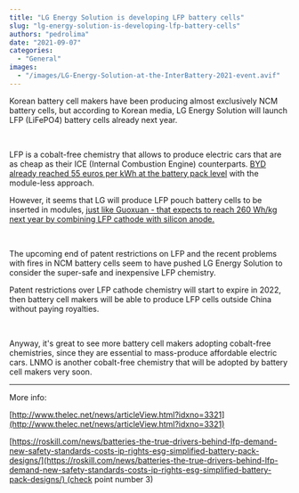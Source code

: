 ```yaml
---
title: "LG Energy Solution is developing LFP battery cells"
slug: "lg-energy-solution-is-developing-lfp-battery-cells"
authors: "pedrolima"
date: "2021-09-07"
categories:
  - "General"
images:
  - "/images/LG-Energy-Solution-at-the-InterBattery-2021-event.avif"
---
```


Korean battery cell makers have been producing almost exclusively NCM battery cells, but according to Korean media, LG Energy Solution will launch LFP (LiFePO4) battery cells already next year.

 

LFP is a cobalt-free chemistry that allows to produce electric cars that are as cheap as their ICE (Internal Combustion Engine) counterparts. [BYD already reached 55 euros per kWh at the battery pack level](/2021/08/10/this-is-why-byd-blade-battery-is-ahead-of-competition/) with the module-less approach.

However, it seems that LG will produce LFP pouch battery cells to be inserted in modules, [just like Guoxuan - that expects to reach 260 Wh/kg next year by combining LFP cathode with silicon anode.](/2021/01/10/guoxuan-unveils-a-cobalt-free-lfp-pouch-battery-cell-with-212-wh-kg/)

 

The upcoming end of patent restrictions on LFP and the recent problems with fires in NCM battery cells seem to have pushed LG Energy Solution to consider the super-safe and inexpensive LFP chemistry.

Patent restrictions over LFP cathode chemistry will start to expire in 2022, then battery cell makers will be able to produce LFP cells outside China without paying royalties.

 

Anyway, it's great to see more battery cell makers adopting cobalt-free chemistries, since they are essential to mass-produce affordable electric cars. LNMO is another cobalt-free chemistry that will be adopted by battery cell makers very soon.

---

More info:

[http://www.thelec.net/news/articleView.html?idxno=3321](http://www.thelec.net/news/articleView.html?idxno=3321)

[https://roskill.com/news/batteries-the-true-drivers-behind-lfp-demand-new-safety-standards-costs-ip-rights-esg-simplified-battery-pack-designs/](https://roskill.com/news/batteries-the-true-drivers-behind-lfp-demand-new-safety-standards-costs-ip-rights-esg-simplified-battery-pack-designs/) (check point number 3)
